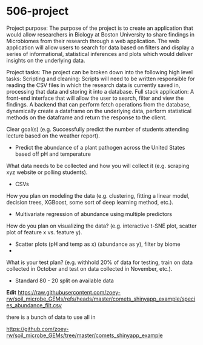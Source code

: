 # 506-project


Project purpose: The purpose of the project is to create an application that would allow researchers in Biology at Boston University to share findings in Microbiomes from their research through a web application. The web application will allow users to search for data based on filters and display a series of informational, statistical inferences and plots which would deliver insights on the underlying data.

Project tasks: The project can be broken down into the following high level tasks:
Scripting and cleaning: Scripts will need to be written responsible for reading the CSV files in which the research data is currently saved in, processing that data and storing it into a database.
Full stack application: A front-end interface that will allow the user to search, filter and view the findings. A backend that can perform fetch operations from the database, dynamically create a dataframe on the underlying data, perform statistical methods on the dataframe and return the response to the client.


Clear goal(s) (e.g. Successfully predict the number of students attending lecture based on the weather report).
  - Predict the abundance of a plant pathogen across the United States based off pH and temperature

    
What data needs to be collected and how you will collect it (e.g. scraping xyz website or polling students).
  - CSVs

    
How you plan on modeling the data (e.g. clustering, fitting a linear model, decision trees, XGBoost, some sort of deep learning method, etc.).
  -  Multivariate regression of abundance using multiple predictors


How do you plan on visualizing the data? (e.g. interactive t-SNE plot, scatter plot of feature x vs. feature y).
  - Scatter plots (pH and temp as x) (abundance as y), filter by biome
  - 
What is your test plan? (e.g. withhold 20% of data for testing, train on data collected in October and test on data collected in November, etc.).
 - Standard 80 - 20 split on available data



**Edit**
https://raw.githubusercontent.com/zoey-rw/soil_microbe_GEMs/refs/heads/master/comets_shinyapp_example/species_abundance_filt.csv

there is a bunch of data to use all in

https://github.com/zoey-rw/soil_microbe_GEMs/tree/master/comets_shinyapp_example

